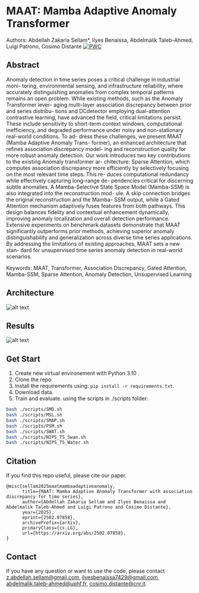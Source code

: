 # MAAT: Mamba Adaptive Anomaly Transformer
Authors: Abdellah Zakaria Sellam*, Ilyes Benaissa, Abdelmalik Taleb-Ahmed, Luigi
Patrono, Cosimo Distante
[![PWC](https://img.shields.io/endpoint.svg?url=https://paperswithcode.com/badge/maat-mamba-adaptive-anomaly-transformer-with/anomaly-detection-on-smd)](https://paperswithcode.com/sota/anomaly-detection-on-smd?p=maat-mamba-adaptive-anomaly-transformer-with)
## Abstract
Anomaly detection in time series poses a critical challenge in industrial moni-
toring, environmental sensing, and infrastructure reliability, where accurately
distinguishing anomalies from complex temporal patterns remains an open
problem. While existing methods, such as the Anomaly Transformer lever-
aging multi-layer association discrepancy between prior and series distribu-
tions and DCdetector employing dual-attention contrastive learning, have
advanced the field, critical limitations persist. These include sensitivity
to short-term context windows, computational inefficiency, and degraded
performance under noisy and non-stationary real-world conditions. To ad-
dress these challenges, we present MAAT (Mamba Adaptive Anomaly Trans-
former), an enhanced architecture that refines association discrepancy model-
ing and reconstruction quality for more robust anomaly detection. Our work
introduces two key contributions to the existing Anomaly transformer ar-
chitecture: Sparse Attention, which computes association discrepancy more
efficiently by selectively focusing on the most relevant time steps. This re-
duces computational redundancy while effectively capturing long-range de-
pendencies critical for discerning subtle anomalies. A Mamba-Selective State
Space Model (Mamba-SSM) is also integrated into the reconstruction mod-
ule. A skip connection bridges the original reconstruction and the Mamba-
SSM output, while a Gated Attention mechanism adaptively fuses features
from both pathways. This design balances fidelity and contextual enhancement dynamically, 
improving anomaly localization and overall detection performance. 
Extensive experiments on benchmark datasets demonstrate that
MAAT significantly outperforms prior methods, achieving superior anomaly
distinguishability and generalization across diverse time series applications.
By addressing the limitations of existing approaches, MAAT sets a new stan-
dard for unsupervised time series anomaly detection in real-world scenarios.

Keywords:  MAAT, Transformer, Association Discrepancy, Gated Attention, Mamba-SSM, Sparse Attention, Anomaly Detection, Unsupervised Learning

## Architecture
![alt text](img/full_maat.png)

## Results
![alt text](img/result.png)

## Get Start
1. Create new virtual environement with Python 3.10 .
2. Clone the repo.
3. Install the requirements using: ```pip install -r requirements.txt```.
4. Download data.
5. Train and evaluate. using the scripts in ./scripts folder:
```bash
bash ./scripts/SMD.sh
bash ./scripts/MSL.sh
bash ./scripts/SMAP.sh
bash ./scripts/PSM.sh
bash ./scripts/SWAT.sh
bash ./scripts/NIPS_TS_Swan.sh
bash ./scripts/NIPS_TS_Water.sh
```
## Citation
If you find this repo useful, please cite our paper.

```
@misc{sellam2025maatmambaadaptiveanomaly,
      title={MAAT: Mamba Adaptive Anomaly Transformer with association discrepancy for time series}, 
      author={Abdellah Zakaria Sellam and Ilyes Benaissa and Abdelmalik Taleb-Ahmed and Luigi Patrono and Cosimo Distante},
      year={2025},
      eprint={2502.07858},
      archivePrefix={arXiv},
      primaryClass={cs.LG},
      url={https://arxiv.org/abs/2502.07858}, 
}
```
## Contact
If you have any question or want to use the code, please contact z.abdellah.sellam@gmail.com, ilyesbenaissa7429@gmail.com, abdelmalik.taleb-ahmed@uphf.fr, cosimo.distante@cnr.it.
